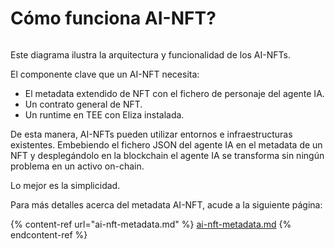# Cómo funciona AI-NFT?

<img src=".gitbook/assets/file.excalidraw.svg" alt="" class="gitbook-drawing">

Este diagrama ilustra la arquitectura y funcionalidad de los AI-NFTs.&#x20;

El componente clave que un AI-NFT necesita:

* El metadata extendido de NFT con el fichero de personaje del agente IA.
* Un contrato general de NFT.
* Un runtime en TEE con Eliza instalada.

De esta manera, AI-NFTs pueden utilizar entornos e infraestructuras existentes. Embebiendo el fichero JSON del agente IA en el metadata de un NFT y desplegándolo en la blockchain el agente IA se transforma sin ningún problema en un activo on-chain.

Lo mejor es la simplicidad.

Para más detalles acerca del metadata AI-NFT, acude a la siguiente página:

{% content-ref url="ai-nft-metadata.md" %}
[ai-nft-metadata.md](ai-nft-metadata.md)
{% endcontent-ref %}
